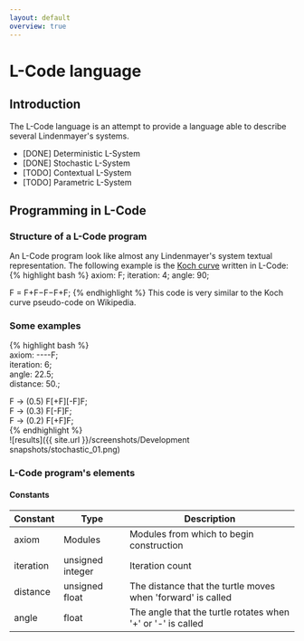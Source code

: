 ```yaml
---
layout: default
overview: true
---
```


# L-Code language
## Introduction
The L-Code language is an attempt to provide a language able to describe
several Lindenmayer's systems.

 - [DONE] Deterministic L-System
 - [DONE] Stochastic L-System
 - [TODO] Contextual L-System
 - [TODO] Parametric L-System

## Programming in L-Code
### Structure of a L-Code program
An L-Code program look like almost any Lindenmayer's system textual representation.
The following example is the [Koch curve](https://en.wikipedia.org/wiki/L-system#Example_4:_Koch_curve)
written in L-Code:
{% highlight bash %}
axiom: F;
iteration: 4;
angle: 90;

F = F+F−F−F+F;
{% endhighlight %}
This code is very similar to the Koch curve pseudo-code on Wikipedia.


### Some examples  
{% highlight bash %}  
axiom: ----F;  
iteration: 6;  
angle: 22.5;  
distance: 50.;  

F -> (0.5) F[+F][-F]F;  
F -> (0.3) F[-F]F;  
F -> (0.2) F[+F]F;  
{% endhighlight %}  
![results]({{ site.url }}/screenshots/Development snapshots/stochastic_01.png)

### L-Code program's elements

#### Constants

| Constant  | Type             | Description                                                 |
|-----------|------------------|-------------------------------------------------------------|
| axiom     | Modules          | Modules from which to begin construction                    |
| iteration | unsigned integer | Iteration count                                             |
| distance  | unsigned float   | The distance that the turtle moves when 'forward' is called |
| angle     | float            | The angle that the turtle rotates when '+' or '-' is called |

